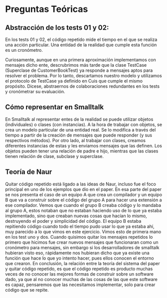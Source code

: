 # Preguntas Teóricas

## Abstracción de los tests 01 y 02:

En los tests 01 y 02, el código repetido mide el tiempo en el que se realiza una acción particular. Una entidad de la realidad que cumple esta función es un cronómetro.

Curiosamente, aunque en una primera aproximación implementamos con mensajes dicho ente, descrubrimos más tarde que la clase TestCase (Superclase de CustomerBookTest) ya responde a mensajes aptos para resolver el problema. Por lo tanto, descartamos nuestro modelo y utilizamos el protocolo de TestCase ya definido en Cuis que cumple el mismo propósito. Dicese, abstraernos de colaboraciones redundantes en los tests y cronómetrar su evaluación.

## Cómo representar en Smalltalk

En Smalltalk al representar entes de la realidad se puede utilizar objetos (individuales) o clases (con instancias). A la hora de trabajar con objetos, se crea un modelo particular de una entidad real. Se lo modifica a través del tiempo a partir de la creación de mensajes que puede responder (y sus respectivos métodos). Por otro lado, al trabajar con clases, creamos diferentes instancias de estas y les enviamos mensajes que las definen. Los objetos pueden tener una relación de padre e hijo, mientras que las clases tienen relación de clase, subclase y superclase. 

## Teoría de Naur

Quitar código repetido está ligado a las ideas de Naur, incluso fue el foco principal en uno de los ejemplos que dio en el paper. 
En esa parte del paper se nos presenta el caso de un equipo A que crea un compilador y un equipo B que va a construir sobre el código del grupo A para hacer una extensión a ese compilador. Vemos que cuando el grupo B creaba código y lo mandaba al grupo A, estos notaban que no estaban haciendo uso de lo que ya estaba implementado, sino que creaban nuevas cosas que hacían lo mismo, destruyendo el poder y simplicidad del código. 
El equipo B estaba repitiendo código cuando todo el tiempo pudo usar lo que ya estaba ahí, muy parecido a lo que vimos en este ejercicio. 
Vimos esto de primera mano en los test uno y dos. Cuando quisimos quitar los mensajes repetidos lo primero que hicimos fue crear nuevos mensajes que funcionaran como un cronómetro para mensajes, sin embargo si los desarrolladores de smalltalk hubieran visto eso, rápidamente nos hubieran dicho que ya existe una función que hace lo que yo intento hacer, pues ellos conocen el entorno que crearon.
En conclusión, la relación entre la teoría del sistema del paper y quitar código repetido, es que el código repetido es producto muchas veces de no conocer las mejores formas de construir sobre un software dado, ya que al no conocer muchas de las cosas de las que este software es capaz, pensaremos que las necesitamos implementar, solo para crear código que se repite.
